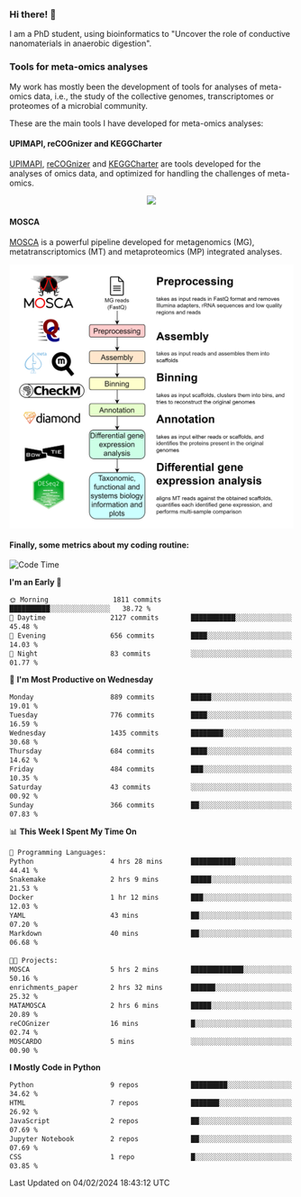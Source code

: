 ### Hi there! 👋

I am a PhD student, using bioinformatics to "Uncover the role of conductive nanomaterials in anaerobic digestion".

### Tools for meta-omics analyses

My work has mostly been the development of tools for analyses of meta-omics data, i.e., the study of the collective genomes, transcriptomes or proteomes of a microbial community.

These are the main tools I have developed for meta-omics analyses:

#### UPIMAPI, reCOGnizer and KEGGCharter

[UPIMAPI](https://github.com/iquasere/UPIMAPI), [reCOGnizer](https://github.com/iquasere/reCOGnizer) and [KEGGCharter](https://github.com/iquasere/KEGGCharter) are tools developed for the analyses of omics data, and optimized for handling the challenges of meta-omics.

<p align="center">
    <img src="assets/annotation_paper.png">
</p>

#### MOSCA

[MOSCA](https://github.com/iquasere/MOSCA) is a powerful pipeline developed for metagenomics (MG), metatranscriptomics (MT) and metaproteomics (MP) integrated analyses.

<p align="center">
    <img src="assets/mosca_workflow.png" align="center" width="700">
</p>


#### Finally, some metrics about my coding routine:

<!--START_SECTION:waka-->
![Code Time](http://img.shields.io/badge/Code%20Time-819%20hrs%203%20mins-blue)

**I'm an Early 🐤** 

```text
🌞 Morning                1811 commits        ██████████░░░░░░░░░░░░░░░   38.72 % 
🌆 Daytime                2127 commits        ███████████░░░░░░░░░░░░░░   45.48 % 
🌃 Evening                656 commits         ████░░░░░░░░░░░░░░░░░░░░░   14.03 % 
🌙 Night                  83 commits          ░░░░░░░░░░░░░░░░░░░░░░░░░   01.77 % 
```
📅 **I'm Most Productive on Wednesday** 

```text
Monday                   889 commits         █████░░░░░░░░░░░░░░░░░░░░   19.01 % 
Tuesday                  776 commits         ████░░░░░░░░░░░░░░░░░░░░░   16.59 % 
Wednesday                1435 commits        ████████░░░░░░░░░░░░░░░░░   30.68 % 
Thursday                 684 commits         ████░░░░░░░░░░░░░░░░░░░░░   14.62 % 
Friday                   484 commits         ███░░░░░░░░░░░░░░░░░░░░░░   10.35 % 
Saturday                 43 commits          ░░░░░░░░░░░░░░░░░░░░░░░░░   00.92 % 
Sunday                   366 commits         ██░░░░░░░░░░░░░░░░░░░░░░░   07.83 % 
```


📊 **This Week I Spent My Time On** 

```text
💬 Programming Languages: 
Python                   4 hrs 28 mins       ███████████░░░░░░░░░░░░░░   44.41 % 
Snakemake                2 hrs 9 mins        █████░░░░░░░░░░░░░░░░░░░░   21.53 % 
Docker                   1 hr 12 mins        ███░░░░░░░░░░░░░░░░░░░░░░   12.03 % 
YAML                     43 mins             ██░░░░░░░░░░░░░░░░░░░░░░░   07.20 % 
Markdown                 40 mins             ██░░░░░░░░░░░░░░░░░░░░░░░   06.68 % 

🐱‍💻 Projects: 
MOSCA                    5 hrs 2 mins        █████████████░░░░░░░░░░░░   50.16 % 
enrichments_paper        2 hrs 32 mins       ██████░░░░░░░░░░░░░░░░░░░   25.32 % 
MATAMOSCA                2 hrs 6 mins        █████░░░░░░░░░░░░░░░░░░░░   20.89 % 
reCOGnizer               16 mins             █░░░░░░░░░░░░░░░░░░░░░░░░   02.74 % 
MOSCARDO                 5 mins              ░░░░░░░░░░░░░░░░░░░░░░░░░   00.90 % 
```

**I Mostly Code in Python** 

```text
Python                   9 repos             █████████░░░░░░░░░░░░░░░░   34.62 % 
HTML                     7 repos             ███████░░░░░░░░░░░░░░░░░░   26.92 % 
JavaScript               2 repos             ██░░░░░░░░░░░░░░░░░░░░░░░   07.69 % 
Jupyter Notebook         2 repos             ██░░░░░░░░░░░░░░░░░░░░░░░   07.69 % 
CSS                      1 repo              █░░░░░░░░░░░░░░░░░░░░░░░░   03.85 % 
```




 Last Updated on 04/02/2024 18:43:12 UTC
<!--END_SECTION:waka-->
